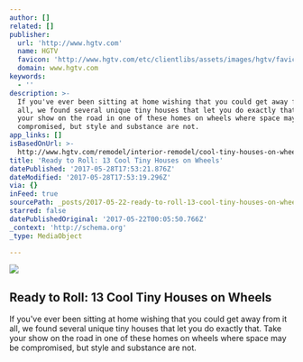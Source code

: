 ```yaml
---
author: []
related: []
publisher:
  url: 'http://www.hgtv.com'
  name: HGTV
  favicon: 'http://www.hgtv.com/etc/clientlibs/assets/images/hgtv/favicon-96x96.png'
  domain: www.hgtv.com
keywords:
  - ''
description: >-
  If you've ever been sitting at home wishing that you could get away from it
  all, we found several unique tiny houses that let you do exactly that. Take
  your show on the road in one of these homes on wheels where space may be
  compromised, but style and substance are not.
app_links: []
isBasedOnUrl: >-
  http://www.hgtv.com/remodel/interior-remodel/cool-tiny-houses-on-wheels-pictures
title: 'Ready to Roll: 13 Cool Tiny Houses on Wheels'
datePublished: '2017-05-28T17:53:21.876Z'
dateModified: '2017-05-28T17:53:19.296Z'
via: {}
inFeed: true
sourcePath: _posts/2017-05-22-ready-to-roll-13-cool-tiny-houses-on-wheels.md
starred: false
datePublishedOriginal: '2017-05-22T00:05:50.766Z'
_context: 'http://schema.org'
_type: MediaObject

---
```

<article style=""><img src="https://imgflo.herokuapp.com/graph/2b2431f8e7ba7b0/7ab2015b4946247cafa54ff5b2ab0c33/noop.jpeg?input=http%3A%2F%2Fhgtvhome.sndimg.com%2Fcontent%2Fdam%2Fimages%2Fhgtv%2Ffullset%2F2015%2F10%2F13%2F2%2FCI_Wheelhaus-wedge-tiny-house-exterior.jpg.rend.hgtvcom.616.462.jpeg" /><h1>Ready to Roll: 13 Cool Tiny Houses on Wheels</h1><p>If you've ever been sitting at home wishing that you could get away from it all, we found several unique tiny houses that let you do exactly that. Take your show on the road in one of these homes on wheels where space may be compromised, but style and substance are not.</p></article>